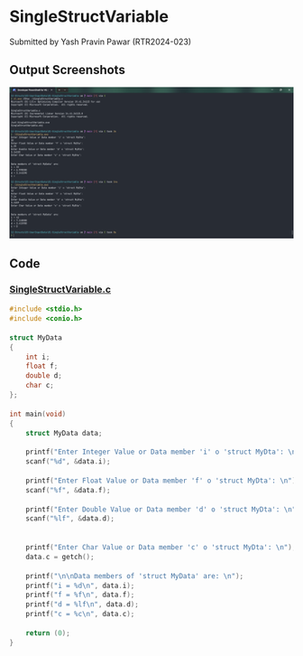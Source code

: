 # SingleStructVariable

Submitted by Yash Pravin Pawar (RTR2024-023)

## Output Screenshots
![output.png](./02-Screenshots/output.png)

## Code
### [SingleStructVariable.c](./01-Code/SingleStructVariable.c)
```c
#include <stdio.h>
#include <conio.h>

struct MyData
{
    int i;
    float f;
    double d;
    char c;
};

int main(void)
{
    struct MyData data;

    printf("Enter Integer Value or Data member 'i' o 'struct MyDta': \n");
    scanf("%d", &data.i);

    printf("Enter Float Value or Data member 'f' o 'struct MyDta': \n");
    scanf("%f", &data.f);

    printf("Enter Double Value or Data member 'd' o 'struct MyDta': \n");
    scanf("%lf", &data.d);


    printf("Enter Char Value or Data member 'c' o 'struct MyDta': \n");
    data.c = getch();

    printf("\n\nData members of 'struct MyData' are: \n");
    printf("i = %d\n", data.i);
    printf("f = %f\n", data.f);
    printf("d = %lf\n", data.d);
    printf("c = %c\n", data.c);

    return (0);
}

```

